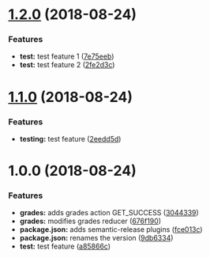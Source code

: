 # [1.2.0](https://github.com/arenglish/arenglish.github.io/compare/v1.1.0...v1.2.0) (2018-08-24)


### Features

* **test:** test feature 1 ([7e75eeb](https://github.com/arenglish/arenglish.github.io/commit/7e75eeb))
* **test:** test feature 2 ([2fe2d3c](https://github.com/arenglish/arenglish.github.io/commit/2fe2d3c))

# [1.1.0](https://github.com/arenglish/arenglish.github.io/compare/v1.0.0...v1.1.0) (2018-08-24)


### Features

* **testing:** test feature ([2eedd5d](https://github.com/arenglish/arenglish.github.io/commit/2eedd5d))

# 1.0.0 (2018-08-24)


### Features

* **grades:** adds grades action GET_SUCCESS ([3044339](https://github.com/arenglish/arenglish.github.io/commit/3044339))
* **grades:** modifies grades reducer ([676f190](https://github.com/arenglish/arenglish.github.io/commit/676f190))
* **package.json:** adds semantic-release plugins ([fce013c](https://github.com/arenglish/arenglish.github.io/commit/fce013c))
* **package.json:** renames the version ([9db6334](https://github.com/arenglish/arenglish.github.io/commit/9db6334))
* **test:** test feature ([a85866c](https://github.com/arenglish/arenglish.github.io/commit/a85866c))
